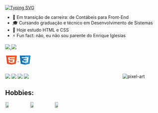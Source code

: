 <a href="https://git.io/typing-svg"><img src="https://readme-typing-svg.demolab.com?font=Fira+Code&pause=1000&color=7E6CE0&random=false&width=435&lines=Ol%C3%A1%2C+me+chamo+Julia+Iglesias!;Seja+bem+vindo+ao+meu+perfil!%F0%9F%91%8B" alt="Typing SVG" /></a>
- 🚀 Em transição de carreira: de Contábeis para Front-End
- 🎓 Cursando graduação e técnico em Desenvolvimento de Sistemas
- 🌱 Hoje estudo HTML e CSS
- ⚡ Fun fact: não, eu não sou parente do Enrique Iglesias

<div>
  <a href="https://github.com/juiglesiass">
  <img height="140em" src="https://github-readme-stats.vercel.app/api?username=juiglesiass&show_icons=true&theme=tokyonight&include_all_commits=true&count_private=true"/>
  <img height="140em" src="https://github-readme-stats.vercel.app/api/top-langs/?username=juiglesiass&layout=compact&langs_count=7&theme=tokyonight"/>
</div>
    
<div style="display: inline_block"><br>
  <img align="center" alt="Julia-HTML" height="30" width="40" src="https://raw.githubusercontent.com/devicons/devicon/master/icons/html5/html5-original.svg">
  <img align="center" alt="Julia-CSS" height="30" width="40" src="https://raw.githubusercontent.com/devicons/devicon/master/icons/css3/css3-original.svg">
</div>

  ##
  
<div>
  <a href = "mailto:byjuliaiglesias@gmail.com"><img src="https://img.shields.io/badge/-Gmail-%23333?style=for-the-badge&logo=gmail&logoColor=white" target="_blank"></a>
  <a href="https://www.linkedin.com/in/julia-fran%C3%A7a-iglesias-29bb81200/" target="_blank"><img src="https://img.shields.io/badge/-LinkedIn-%230077B5?style=for-the-badge&logo=linkedin&logoColor=white" target="_blank"></a>
  <a href="https://instagram.com/juliafiglesias" target="_blank"><img src="https://img.shields.io/badge/-Instagram-%23E4405F?style=for-the-badge&logo=instagram&logoColor=white" target="_blank"></a>
  <a href="https://cdn.discordapp.com/attachments/903447462763712523/1340065481679441991/Curriculo_Julia_2025.pdf?ex=67b100bc&is=67afaf3c&hm=1a3b13ae2728053ffcbd2f9eb2b2ae2a6b6d03ed91b29714272fd536379d8de5&" target="_blank"><img src="https://img.shields.io/badge/Download.CV-111111.svg?style=for-the-badge&logo=readdotcv&logoColor=white" target="_blank"></a>
  <img width="25%" height="25%" margin="30px" align="right" alt="pixel-art" src="https://cdn.discordapp.com/attachments/903447462763712523/1339678323315314718/pixel-art-gif.gif?ex=67af982a&is=67ae46aa&hm=da6254ecd1ed34150e3a9e29a4419f87d7802455c648425264c76707ec4de0e8&"
</div>
  
<div>
  <h2>Hobbies:</h2>
    <img width="15%" height="15%" margin="30px" src="https://upload.wikimedia.org/wikipedia/commons/thumb/f/fc/Valorant_logo_-_pink_color_version.svg/2560px-Valorant_logo_-_pink_color_version.svg.png"/>
    <img width="15%" height="15%" margin="30px" src="https://media.discordapp.net/attachments/1246922670772322479/1346133610645688410/fut.png?ex=67c7141e&is=67c5c29e&hm=e625856301d0267e553834d30758bb185ea62b792dbfc8e10d4d222de8907ef2&=&format=webp&quality=lossless&width=683&height=683"/> 
    <img width="15%" height="15%" margin="40px" src="https://media.discordapp.net/attachments/1246922670772322479/1346135632447279135/Design_sem_nome_1.png?ex=67c71600&is=67c5c480&hm=1304e8435ab941c6491132a086f884caf0be1f458dbdbff3ba5198d610bfab93&=&format=webp&quality=lossless&width=388&height=391"/>
</div>
